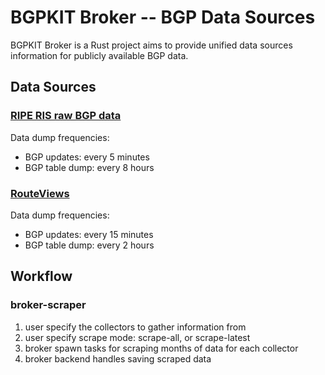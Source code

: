 # BGPKIT Broker -- BGP Data Sources

BGPKIT Broker is a Rust project aims to provide unified data sources information for 
publicly available BGP data.

## Data Sources

### [RIPE RIS raw BGP data](https://www.ripe.net/analyse/internet-measurements/routing-information-service-ris/ris-raw-data)

Data dump frequencies:
- BGP updates: every 5 minutes
- BGP table dump: every 8 hours

### [RouteViews](http://archive.routeviews.org)

Data dump frequencies:
- BGP updates: every 15 minutes
- BGP table dump: every 2 hours

## Workflow

### broker-scraper
1. user specify the collectors to gather information from
2. user specify scrape mode: scrape-all, or scrape-latest
3. broker spawn tasks for scraping months of data for each collector
4. broker backend handles saving scraped data